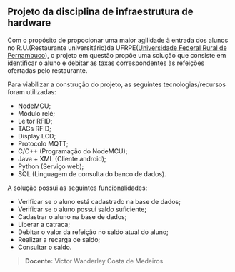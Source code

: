 ## Projeto da disciplina de infraestrutura de hardware

Com o propósito de propocionar uma maior agilidade à entrada dos alunos no R.U.(Restaurante universitário)da UFRPE([Universidade Federal Rural de Pernambuco](http://www.ufrpe.br)), o projeto em questão propõe uma solução que consiste em identificar o aluno e debitar as taxas correspondentes às refeições ofertadas pelo restaurante.

Para viabilizar a construção do projeto, as seguintes tecnologias/recursos foram utilizadas:
  - NodeMCU;
  - Módulo relé;
  - Leitor RFID;
  - TAGs RFID;
  - Display LCD;
  - Protocolo MQTT;
  - C/C++ (Programação do NodeMCU);
  - Java + XML (Cliente android);
  - Python (Serviço web);
  - SQL (Linguagem de consulta do banco de dados).

A solução possui as seguintes funcionalidades:
  - Verificar se o aluno está cadastrado na base de dados;
  - Verificar se o aluno possui saldo suficiente;
  - Cadastrar o aluno na base de dados;
  - Liberar a catraca;
  - Debitar o valor da refeição no saldo atual do aluno;
  - Realizar a recarga de saldo;
  - Consultar o saldo.



> **Docente:** Victor Wanderley Costa de Medeiros
